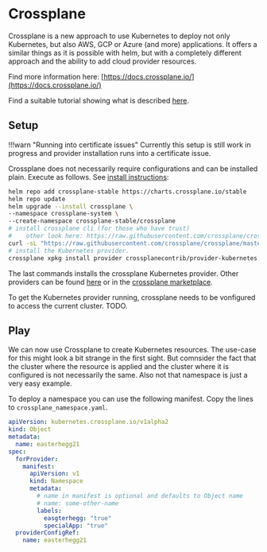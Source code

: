 # Crossplane

Crossplane is a new approach to use Kubernetes to deploy not only Kubernetes, but also AWS, GCP or Azure (and more) applications. It offers a similar things as it is possible with helm, but with a completely different approach and the ability to add cloud provider resources.

Find more information here: [https://docs.crossplane.io/](https://docs.crossplane.io/)

Find a suitable tutorial showing what is described [here](https://www.trion.de/news/2023/12/21/crossplane-tutorial.html).

## Setup

!!!warn "Running into certificate issues"
    Currently this setup is still work in progress and provider installation runs into a certificate issue.

Crossplane does not necessarily require configurations and can be installed plain. Execute as follows. See [install instructions](https://docs.crossplane.io/latest/software/install/):

```sh
helm repo add crossplane-stable https://charts.crossplane.io/stable
helm repo update
helm upgrade --install crossplane \
--namespace crossplane-system \
--create-namespace crossplane-stable/crossplane 
# install crossplane cli (for those who have trust)
#    other look here: https://raw.githubusercontent.com/crossplane/crossplane/master/install.sh
curl -sL "https://raw.githubusercontent.com/crossplane/crossplane/master/install.sh" | sh
# install the Kubernetes provider.
crossplane xpkg install provider crossplanecontrib/provider-kubernetes:v0.12.1
```

The last commands installs the crossplane Kubernetes provider. Other providers can be found [here](https://docs.crossplane.io/latest/concepts/providers/) or in the [crossplane marketplace](https://marketplace.upbound.io/providers).

To get the Kubernetes provider running, crossplane needs to be vonfigured to access the current cluster. TODO.

## Play

We can now use Crossplane to create Kubernetes resources. The use-case for this might look a bit strange in the first sight. But comnsider the fact that the cluster where the resource is applied and the cluster where it is configured is not necessarily the same. Also not that namespace is just a very easy example.

To deploy a namespace you can use the following manifest. Copy the lines to `crossplane_namespace.yaml`.

```yaml
apiVersion: kubernetes.crossplane.io/v1alpha2
kind: Object
metadata:
  name: easterhegg21
spec:
  forProvider:
    manifest:
      apiVersion: v1
      kind: Namespace
      metadata:
        # name in manifest is optional and defaults to Object name
        # name: some-other-name
        labels:
          easgterhegg: "true"
          specialApp: "true"
  providerConfigRef:
    name: easterhegg21
```